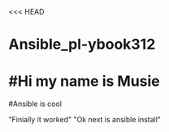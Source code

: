<<< HEAD
# Ansible_pl-ybook312
#Hi my name is Musie
=======
#Ansible is cool

"Finially it worked"
"Ok next is ansible install"
